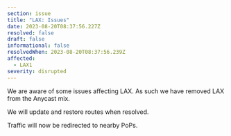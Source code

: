 ```yaml
---
section: issue
title: "LAX: Issues"
date: 2023-08-20T08:37:56.227Z
resolved: false
draft: false
informational: false
resolvedWhen: 2023-08-20T08:37:56.239Z
affected:
  - LAX1
severity: disrupted
---
```

We are aware of some issues affecting LAX. As such we have removed LAX from the Anycast mix.

W﻿e will update and restore routes when resolved.

T﻿raffic will now be redirected to nearby PoPs.